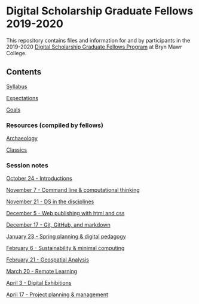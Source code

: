 # Digital Scholarship Graduate Fellows 2019-2020

This repository contains files and information for and by participants in the 2019-2020 [Digital Scholarship Graduate Fellows Program](digitalscholarship.blogs.brynmawr.edu/grads) at Bryn Mawr College.

## Contents

[Syllabus](/syllabus.md)

[Expectations](/expectations.md)

[Goals](/goals.md)

### Resources (compiled by fellows)  

[Archaeology](/resources/archaeology.md)

[Classics](/resources/classics.md)

<!---
[Tools for both](/resources/tools.md)
-->

### Session notes

[October 24 - Introductions](/sessions/10-24-intro.md)

[November 7 - Command line & computational thinking](/sessions/11-7-command.md)

[November 21 - DS in the disciplines](/sessions/11-21-disciplines.md)

[December 5 - Web publishing with html and css](/sessions//sessions/12-5-html.md)

[December 17 - Git, GitHub, and markdown](/sessions/12-17-git.md)

[January 23 - Spring planning & digital pedagogy](/sessions/01-23-spring.md)

[February 6 - Sustainability & minimal computing](/sessions/02-06-minicomp.md)

[February 21 - Geospatial Analysis](/sessions/02-21-gis.md)

[March 20 - Remote Learning](/sessions/02-21-gis.md)

[April 3 - Digital Exhibitions](/sessions/04-03-exhibits.md)

[April 17 - Project planning & management](/sessions/04-17-project.md)
